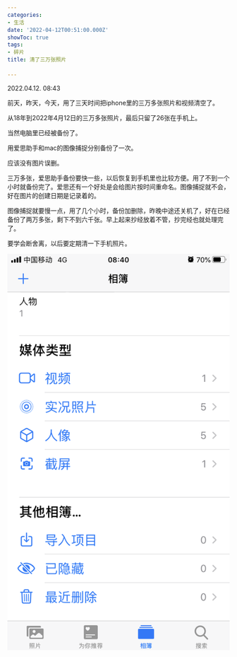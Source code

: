 ```yaml
---
categories:
- 生活
date: '2022-04-12T00:51:00.000Z'
showToc: true
tags:
- 碎片
title: 清了三万张照片

---
```




2022.04.12.  08:43



前天，昨天，今天，用了三天时间把iphone里的三万多张照片和视频清空了。



从18年到2022年4月12日的三万多张照片，最后只留了26张在手机上。



当然电脑里已经被备份了。



用爱思助手和mac的图像捕捉分别备份了一次。



应该没有图片误删。



三万多张，爱思助手备份要快一些，以后恢复到手机里也比较方便。用了不到一个小时就备份完了。爱思还有一个好处是会给图片按时间重命名。图像捕捉就不会，好在图片的创建日期是记录着的。



图像捕捉就要慢一点，用了几个小时，备份加删除，昨晚中途还关机了，好在已经备份了两万多张，剩下不到六千张。早上起来抄经放着不管，抄完经也就处理完了。



要学会断舍离，以后要定期清一下手机照片。



![](https://raw.githubusercontent.com/SamHawthorne/pic/master/notionimg/76/af/76af27ca89c03f981acb04bfabc133ca.png)

